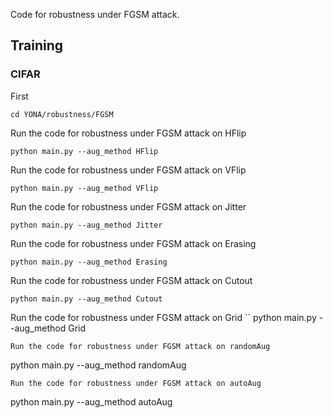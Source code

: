 Code for robustness under FGSM attack. 

## Training

### CIFAR
First
```
cd YONA/robustness/FGSM
```
Run the code for robustness under FGSM attack on HFlip
```
python main.py --aug_method HFlip
```
Run the code for robustness under FGSM attack on VFlip
```
python main.py --aug_method VFlip
```
Run the code for robustness under FGSM attack on Jitter
```
python main.py --aug_method Jitter
```
Run the code for robustness under FGSM attack on Erasing
```
python main.py --aug_method Erasing
```
Run the code for robustness under FGSM attack on Cutout
```
python main.py --aug_method Cutout
```
Run the code for robustness under FGSM attack on Grid
``
python main.py --aug_method Grid
```
Run the code for robustness under FGSM attack on randomAug
```
python main.py --aug_method randomAug
```
Run the code for robustness under FGSM attack on autoAug
```
python main.py --aug_method autoAug
```
